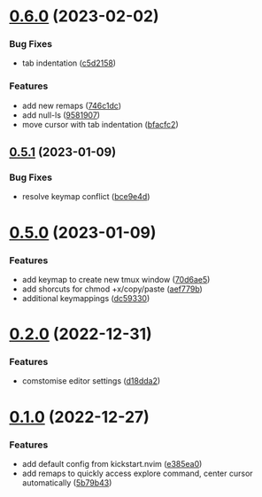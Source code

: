 # [0.6.0](https://github.com/sacklippe/nvim/compare/v0.5.1...v0.6.0) (2023-02-02)


### Bug Fixes

* tab indentation ([c5d2158](https://github.com/sacklippe/nvim/commit/c5d21587f6a1ef7de4a559ed09c0457183043823))


### Features

* add new remaps ([746c1dc](https://github.com/sacklippe/nvim/commit/746c1dcc797572e24d7ad2b8d6998ffa80e62e79))
* add null-ls ([9581907](https://github.com/sacklippe/nvim/commit/9581907ee906623bd09396163e174cee233f4b43))
* move cursor with tab indentation ([bfacfc2](https://github.com/sacklippe/nvim/commit/bfacfc2a257d07d7fbb5588c5c4bd5dc1cf55187))



## [0.5.1](https://github.com/sacklippe/nvim/compare/v0.5.0...v0.5.1) (2023-01-09)


### Bug Fixes

* resolve keymap conflict ([bce9e4d](https://github.com/sacklippe/nvim/commit/bce9e4d4a2a8467092bead217a55dbff689e90b4))



# [0.5.0](https://github.com/sacklippe/nvim/compare/v0.2.0...v0.5.0) (2023-01-09)


### Features

* add keymap to create new tmux window ([70d6ae5](https://github.com/sacklippe/nvim/commit/70d6ae51b767a9d566a322c3d75e216a62b6ec8c))
* add shorcuts for chmod +x/copy/paste ([aef779b](https://github.com/sacklippe/nvim/commit/aef779bb1ddcc790a7ad9d09404706b0caf67905))
* additional keymappings ([dc59330](https://github.com/sacklippe/nvim/commit/dc593300de21651f5d0e5638d62b8f245a70a6bf))



# [0.2.0](https://github.com/sacklippe/nvim/compare/v0.1.0...v0.2.0) (2022-12-31)


### Features

* comstomise editor settings ([d18dda2](https://github.com/sacklippe/nvim/commit/d18dda2b87b899bb912b180e3b1fe8812c8e56e4))



# [0.1.0](https://github.com/sacklippe/nvim/compare/e385ea0d7c364aa7f932adba64a118bedd589501...v0.1.0) (2022-12-27)


### Features

* add default config from kickstart.nvim ([e385ea0](https://github.com/sacklippe/nvim/commit/e385ea0d7c364aa7f932adba64a118bedd589501))
* add remaps to quickly access explore command, center cursor automatically ([5b79b43](https://github.com/sacklippe/nvim/commit/5b79b4372c3abec50853f524d4d1241a16ef5216))



